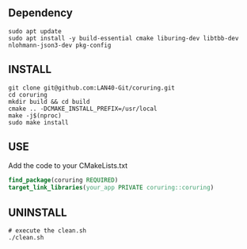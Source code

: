 ## Dependency

```shell
sudo apt update
sudo apt install -y build-essential cmake liburing-dev libtbb-dev nlohmann-json3-dev pkg-config
```


## INSTALL

```shell
git clone git@github.com:LAN40-Git/coruring.git
cd coruring
mkdir build && cd build
cmake .. -DCMAKE_INSTALL_PREFIX=/usr/local
make -j$(nproc)
sudo make install
```

## USE
Add the code to your CMakeLists.txt
```cmake
find_package(coruring REQUIRED)
target_link_libraries(your_app PRIVATE coruring::coruring)
```

## UNINSTALL
```shell
# execute the clean.sh
./clean.sh
```